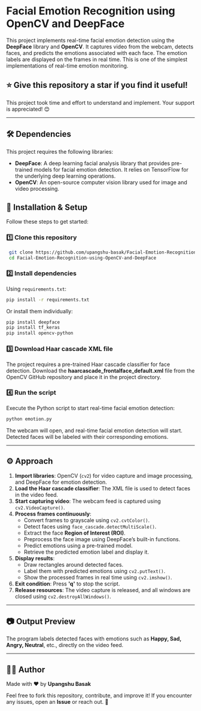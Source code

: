# Facial Emotion Recognition using OpenCV and DeepFace

This project implements real-time facial emotion detection using the **DeepFace** library and **OpenCV**. It captures video from the webcam, detects faces, and predicts the emotions associated with each face. The emotion labels are displayed on the frames in real time. This is one of the simplest implementations of real-time emotion monitoring.

## ⭐ Give this repository a star if you find it useful!
This project took time and effort to understand and implement. Your support is appreciated! 😊

---

## 🛠 Dependencies

This project requires the following libraries:

- **DeepFace**: A deep learning facial analysis library that provides pre-trained models for facial emotion detection. It relies on TensorFlow for the underlying deep learning operations.
- **OpenCV**: An open-source computer vision library used for image and video processing.

## 📌 Installation & Setup

Follow these steps to get started:

### 1️⃣ Clone this repository
```sh
 git clone https://github.com/upangshu-basak/Facial-Emotion-Recognition-using-OpenCV-and-DeepFace.git
 cd Facial-Emotion-Recognition-using-OpenCV-and-DeepFace
```

### 2️⃣ Install dependencies

Using `requirements.txt`:
```sh
pip install -r requirements.txt
```

Or install them individually:
```sh
pip install deepface
pip install tf_keras
pip install opencv-python
```

### 3️⃣ Download Haar cascade XML file

The project requires a pre-trained Haar cascade classifier for face detection. Download the **haarcascade_frontalface_default.xml** file from the OpenCV GitHub repository and place it in the project directory.

### 4️⃣ Run the script
Execute the Python script to start real-time facial emotion detection:
```sh
python emotion.py
```
The webcam will open, and real-time facial emotion detection will start. Detected faces will be labeled with their corresponding emotions.

---

## ⚙️ Approach

1. **Import libraries**: OpenCV (`cv2`) for video capture and image processing, and DeepFace for emotion detection.
2. **Load the Haar cascade classifier**: The XML file is used to detect faces in the video feed.
3. **Start capturing video**: The webcam feed is captured using `cv2.VideoCapture()`.
4. **Process frames continuously**:
   - Convert frames to grayscale using `cv2.cvtColor()`.
   - Detect faces using `face_cascade.detectMultiScale()`.
   - Extract the face **Region of Interest (ROI)**.
   - Preprocess the face image using DeepFace’s built-in functions.
   - Predict emotions using a pre-trained model.
   - Retrieve the predicted emotion label and display it.
5. **Display results**:
   - Draw rectangles around detected faces.
   - Label them with predicted emotions using `cv2.putText()`.
   - Show the processed frames in real time using `cv2.imshow()`.
6. **Exit condition**: Press **'q'** to stop the script.
7. **Release resources**: The video capture is released, and all windows are closed using `cv2.destroyAllWindows()`.

---

## 📷 Output Preview
The program labels detected faces with emotions such as **Happy, Sad, Angry, Neutral**, etc., directly on the video feed.

---

## 👨‍💻 Author

Made with ❤️ by **Upangshu Basak**

Feel free to fork this repository, contribute, and improve it! If you encounter any issues, open an **Issue** or reach out. 🚀

